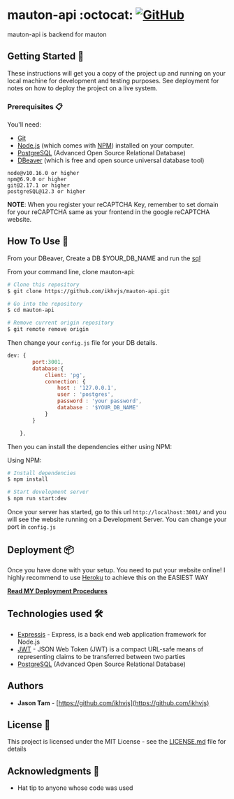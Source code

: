 # mauton-api :octocat: [![GitHub](https://img.shields.io/github/license/ikhvjs/mauton-api)](https://github.com/ikhvjs/mauton-api/blob/master/README.md)
mauton-api is backend for mauton


## Getting Started 🚀

These instructions will get you a copy of the project up and running on your local machine for development and testing purposes. See deployment for notes on how to deploy the project on a live system.

### Prerequisites 📋

You'll need:
* [Git](https://git-scm.com) 
* [Node.js](https://nodejs.org/en/download/) (which comes with [NPM](http://npmjs.com)) installed on your computer.
* [PostgreSQL](https://www.postgresql.org/) (Advanced Open Source Relational Database)
* [DBeaver](https://dbeaver.io/download/) (which is free and open source universal database tool) 

```
node@v10.16.0 or higher
npm@6.9.0 or higher
git@2.17.1 or higher
postgreSQL@12.3 or higher
```

**NOTE**:
When you register your reCAPTCHA Key, remember to set domain for your reCAPTCHA same as your frontend in the google reCAPTCHA website.

## How To Use 🔧

From your DBeaver, Create a DB $YOUR_DB_NAME and run the [sql](https://github.com/ikhvjs/mauton-api-deployment/blob/main/mauton-api-sql.sql)


From your command line, clone mauton-api:

```bash
# Clone this repository
$ git clone https://github.com/ikhvjs/mauton-api.git

# Go into the repository
$ cd mauton-api

# Remove current origin repository
$ git remote remove origin
```

Then change your ```config.js``` file for your DB details.
```js
dev: {
    	port:3001,
        database:{
		  	client: 'pg',
		  	connection: {
			    host : '127.0.0.1',
			    user : 'postgres',
			    password : 'your password',
			    database : '$YOUR_DB_NAME'
		  	}
		}

    },
```

Then you can install the dependencies either using NPM:

Using NPM:
```bash
# Install dependencies
$ npm install

# Start development server
$ npm run start:dev
```

Once your server has started, go to this url `http://localhost:3001/` and you will see the website running on a Development Server. You can change your port in ```config.js```


## Deployment 📦

Once you have done with your setup. You need to put your website online!
I highly recommend to use [Heroku](https://heroku.com) to achieve this on the EASIEST WAY

**[Read MY Deployment Procedures](https://github.com/ikhvjs/mauton-api-deployment)**

## Technologies used 🛠️

- [Expressjs](https://expressjs.com/) - Express, is a back end web application framework for Node.js
- [JWT](https://jwt.io/) - JSON Web Token (JWT) is a compact URL-safe means of representing claims to be transferred between two parties
- [PostgreSQL](https://www.postgresql.org/) (Advanced Open Source Relational Database)

## Authors

- **Jason Tam** - [https://github.com/ikhvjs](https://github.com/ikhvjs)

## License 📄

This project is licensed under the MIT License - see the [LICENSE.md](LICENSE.md) file for details

## Acknowledgments 🎁
* Hat tip to anyone whose code was used
